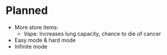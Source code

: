 # Planned

* More store items:
  * Vape: Increases lung capacity, chance to die of cancer
* Easy mode & hard mode
* Infinite mode
